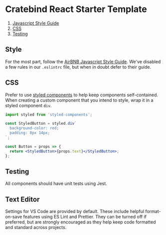 # Cratebind React Starter Template

1.  [Javascript Style Guide](#style)
2.  [CSS](#CSS)
3.  [Testing](#testing)

## Style

For the most part, follow the [AirBNB Javascript Style Guide](https://github.com/airbnb/javascript). We've disabled a few rules in our `.eslintrc` file, but when in doubt defer to their guide.

## CSS

Prefer to use [styled components](http://styled-components.com/) to help keep components self-contained. When creating a custom component that you intend to style, wrap it in a styled component `div`.

```jsx
import styled from 'styled-components';

const StyledButton = styled.div`
  background-color: red;
  padding: 8px 14px;
`;

const Button = props => {
  return <StyledButton>{props.text}</StyledButton>;
};
```

## Testing

All components should have unit tests using Jest.

## Text Editor

Settings for VS Code are provided by default. These include helpful format-on-save features using ES Lint and Prettier. They can be turned off if preferred, but are strongly encouraged as they help keep code formatted and standard across projects.